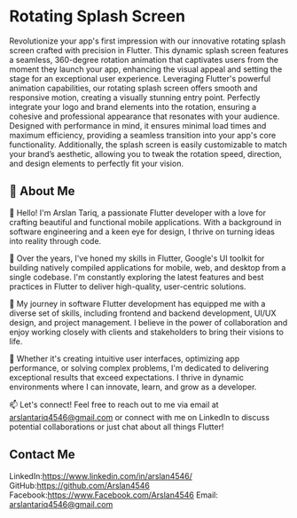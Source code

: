 # Rotating Splash Screen

Revolutionize your app's first impression with our innovative rotating splash screen crafted with precision in Flutter. This dynamic splash screen features a seamless, 360-degree rotation animation that captivates users from the moment they launch your app, enhancing the visual appeal and setting the stage for an exceptional user experience. Leveraging Flutter's powerful animation capabilities, our rotating splash screen offers smooth and responsive motion, creating a visually stunning entry point. Perfectly integrate your logo and brand elements into the rotation, ensuring a cohesive and professional appearance that resonates with your audience. Designed with performance in mind, it ensures minimal load times and maximum efficiency, providing a seamless transition into your app's core functionality. Additionally, the splash screen is easily customizable to match your brand’s aesthetic, allowing you to tweak the rotation speed, direction, and design elements to perfectly fit your vision. 

## 🚀 About Me
👋 Hello! I'm Arslan Tariq, a passionate Flutter developer with a love for crafting beautiful and functional mobile applications. With a background in software engineering and a keen eye for design, I thrive on turning ideas into reality through code.

🚀 Over the years, I've honed my skills in Flutter, Google's UI toolkit for building natively compiled applications for mobile, web, and desktop from a single codebase. I'm constantly exploring the latest features and best practices in Flutter to deliver high-quality, user-centric solutions.

💼 My journey in software Flutter development has equipped me with a diverse set of skills, including frontend and backend development, UI/UX design, and project management. I believe in the power of collaboration and enjoy working closely with clients and stakeholders to bring their visions to life.

🌟 Whether it's creating intuitive user interfaces, optimizing app performance, or solving complex problems, I'm dedicated to delivering exceptional results that exceed expectations. I thrive in dynamic environments where I can innovate, learn, and grow as a developer.

📫 Let's connect! Feel free to reach out to me via email at arslantariq4546@gmail.com or connect with me on LinkedIn to discuss potential collaborations or just chat about all things Flutter!

## Contact Me

LinkedIn:https://www.linkedin.com/in/arslan4546/
GitHub:https://github.com/Arslan4546
Facebook:https://www.Facebook.com/Arslan4546
Email: arslantariq4546@gmail.com


